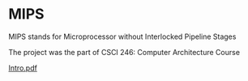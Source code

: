 # MIPS

MIPS stands for Microprocessor without Interlocked Pipeline Stages

The project was the part of CSCI 246: Computer Architecture Course 

[Intro.pdf](https://github.com/rishabh8481/MIPS/blob/master/Report.pdf)
